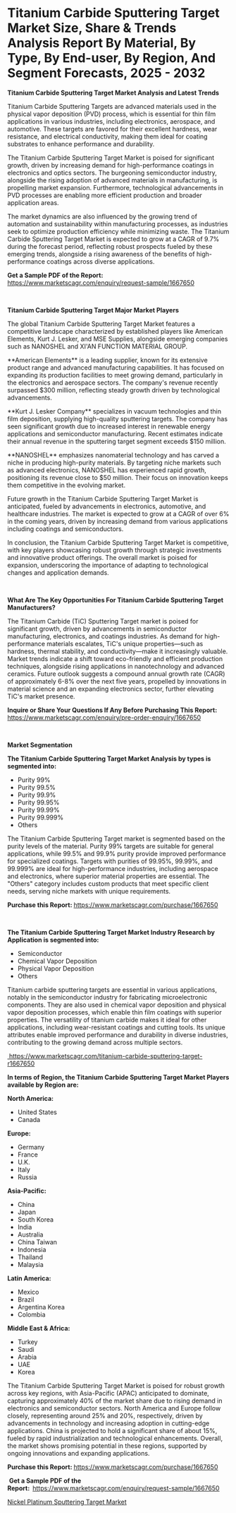<p><h1>Titanium Carbide Sputtering Target Market Size, Share & Trends Analysis Report By Material, By Type, By End-user, By Region, And Segment Forecasts, 2025 - 2032</h1></p><p><strong>Titanium Carbide Sputtering Target Market Analysis and Latest Trends</strong></p>
<p><p>Titanium Carbide Sputtering Targets are advanced materials used in the physical vapor deposition (PVD) process, which is essential for thin film applications in various industries, including electronics, aerospace, and automotive. These targets are favored for their excellent hardness, wear resistance, and electrical conductivity, making them ideal for coating substrates to enhance performance and durability.</p><p>The Titanium Carbide Sputtering Target Market is poised for significant growth, driven by increasing demand for high-performance coatings in electronics and optics sectors. The burgeoning semiconductor industry, alongside the rising adoption of advanced materials in manufacturing, is propelling market expansion. Furthermore, technological advancements in PVD processes are enabling more efficient production and broader application areas.</p><p>The market dynamics are also influenced by the growing trend of automation and sustainability within manufacturing processes, as industries seek to optimize production efficiency while minimizing waste. The Titanium Carbide Sputtering Target Market is expected to grow at a CAGR of 9.7% during the forecast period, reflecting robust prospects fueled by these emerging trends, alongside a rising awareness of the benefits of high-performance coatings across diverse applications.</p></p>
<p><strong>Get a Sample PDF of the Report:&nbsp;</strong> <a href="https://www.marketscagr.com/enquiry/request-sample/1667650?utm_campaign=3271&utm_medium=2&utm_source=Github&utm_content=ia&utm_term=08032025&utm_id=titanium-carbide-sputtering-target">https://www.marketscagr.com/enquiry/request-sample/1667650</a></p>
<p>&nbsp;</p>
<p><strong>Titanium Carbide Sputtering Target Major Market Players</strong></p>
<p><p>The global Titanium Carbide Sputtering Target Market features a competitive landscape characterized by established players like American Elements, Kurt J. Lesker, and MSE Supplies, alongside emerging companies such as NANOSHEL and XI'AN FUNCTION MATERIAL GROUP.</p><p>**American Elements** is a leading supplier, known for its extensive product range and advanced manufacturing capabilities. It has focused on expanding its production facilities to meet growing demand, particularly in the electronics and aerospace sectors. The company's revenue recently surpassed $300 million, reflecting steady growth driven by technological advancements.</p><p>**Kurt J. Lesker Company** specializes in vacuum technologies and thin film deposition, supplying high-quality sputtering targets. The company has seen significant growth due to increased interest in renewable energy applications and semiconductor manufacturing. Recent estimates indicate their annual revenue in the sputtering target segment exceeds $150 million.</p><p>**NANOSHEL** emphasizes nanomaterial technology and has carved a niche in producing high-purity materials. By targeting niche markets such as advanced electronics, NANOSHEL has experienced rapid growth, positioning its revenue close to $50 million. Their focus on innovation keeps them competitive in the evolving market.</p><p>Future growth in the Titanium Carbide Sputtering Target Market is anticipated, fueled by advancements in electronics, automotive, and healthcare industries. The market is expected to grow at a CAGR of over 6% in the coming years, driven by increasing demand from various applications including coatings and semiconductors.</p><p>In conclusion, the Titanium Carbide Sputtering Target Market is competitive, with key players showcasing robust growth through strategic investments and innovative product offerings. The overall market is poised for expansion, underscoring the importance of adapting to technological changes and application demands.</p></p>
<p>&nbsp;</p>
<p><strong>What Are The Key Opportunities For Titanium Carbide Sputtering Target Manufacturers?</strong></p>
<p><p>The Titanium Carbide (TiC) Sputtering Target market is poised for significant growth, driven by advancements in semiconductor manufacturing, electronics, and coatings industries. As demand for high-performance materials escalates, TiC's unique properties—such as hardness, thermal stability, and conductivity—make it increasingly valuable. Market trends indicate a shift toward eco-friendly and efficient production techniques, alongside rising applications in nanotechnology and advanced ceramics. Future outlook suggests a compound annual growth rate (CAGR) of approximately 6-8% over the next five years, propelled by innovations in material science and an expanding electronics sector, further elevating TiC's market presence.</p></p>
<p><strong>Inquire or Share Your Questions If Any Before Purchasing This Report:</strong> <a href="https://www.marketscagr.com/enquiry/pre-order-enquiry/1667650?utm_campaign=3271&utm_medium=2&utm_source=Github&utm_content=ia&utm_term=08032025&utm_id=titanium-carbide-sputtering-target">https://www.marketscagr.com/enquiry/pre-order-enquiry/1667650</a></p>
<p>&nbsp;</p>
<p><strong>Market Segmentation</strong></p>
<p><strong>The Titanium Carbide Sputtering Target Market Analysis by types is segmented into:</strong></p>
<p><ul><li>Purity 99%</li><li>Purity 99.5%</li><li>Purity 99.9%</li><li>Purity 99.95%</li><li>Purity 99.99%</li><li>Purity 99.999%</li><li>Others</li></ul></p>
<p><p>The Titanium Carbide Sputtering Target market is segmented based on the purity levels of the material. Purity 99% targets are suitable for general applications, while 99.5% and 99.9% purity provide improved performance for specialized coatings. Targets with purities of 99.95%, 99.99%, and 99.999% are ideal for high-performance industries, including aerospace and electronics, where superior material properties are essential. The "Others" category includes custom products that meet specific client needs, serving niche markets with unique requirements.</p></p>
<p><strong>Purchase this Report:&nbsp;</strong><a href="https://www.marketscagr.com/purchase/1667650?utm_campaign=3271&utm_medium=2&utm_source=Github&utm_content=ia&utm_term=08032025&utm_id=titanium-carbide-sputtering-target">https://www.marketscagr.com/purchase/1667650</a></p>
<p>&nbsp;</p>
<p><strong>The Titanium Carbide Sputtering Target Market Industry Research by Application is segmented into:</strong></p>
<p><ul><li>Semiconductor</li><li>Chemical Vapor Deposition</li><li>Physical Vapor Deposition</li><li>Others</li></ul></p>
<p><p>Titanium carbide sputtering targets are essential in various applications, notably in the semiconductor industry for fabricating microelectronic components. They are also used in chemical vapor deposition and physical vapor deposition processes, which enable thin film coatings with superior properties. The versatility of titanium carbide makes it ideal for other applications, including wear-resistant coatings and cutting tools. Its unique attributes enable improved performance and durability in diverse industries, contributing to the growing demand across multiple sectors.</p></p>
<p><a href="https://www.marketscagr.com/titanium-carbide-sputtering-target-r1667650?utm_campaign=3271&utm_medium=2&utm_source=Github&utm_content=ia&utm_term=08032025&utm_id=titanium-carbide-sputtering-target">&nbsp;https://www.marketscagr.com/titanium-carbide-sputtering-target-r1667650</a></p>
<p><strong>In terms of Region, the Titanium Carbide Sputtering Target Market Players available by Region are:</strong></p>
<p>
    <p> <strong> North America: </strong>
        <ul>
            <li>United States</li>
            <li>Canada</li>
        </ul>
        </p> 
    <p> <strong> Europe: </strong>
        <ul>
            <li>Germany</li>
            <li>France</li>
            <li>U.K.</li>
            <li>Italy</li>
            <li>Russia</li>
        </ul>
        </p> 
    <p> <strong> Asia-Pacific: </strong>
        <ul>
            <li>China</li>
            <li>Japan</li>
            <li>South Korea</li>
            <li>India</li>
            <li>Australia</li>
            <li>China Taiwan</li>
            <li>Indonesia</li>
            <li>Thailand</li>
            <li>Malaysia</li>
        </ul>
        </p> 
    <p> <strong> Latin America: </strong>
        <ul>
            <li>Mexico</li>
            <li>Brazil</li>
            <li>Argentina Korea</li>
            <li>Colombia</li>
        </ul>
        </p> 
    <p> <strong> Middle East & Africa: </strong>
        <ul>
            <li>Turkey</li>
            <li>Saudi</li>
            <li>Arabia</li>
            <li>UAE</li>
            <li>Korea</li>
        </ul>
    </p>
    </p>
<p><p>The Titanium Carbide Sputtering Target Market is poised for robust growth across key regions, with Asia-Pacific (APAC) anticipated to dominate, capturing approximately 40% of the market share due to rising demand in electronics and semiconductor sectors. North America and Europe follow closely, representing around 25% and 20%, respectively, driven by advancements in technology and increasing adoption in cutting-edge applications. China is projected to hold a significant share of about 15%, fueled by rapid industrialization and technological enhancements. Overall, the market shows promising potential in these regions, supported by ongoing innovations and expanding applications.</p></p>
<p><strong>Purchase this Report: </strong><a href="https://www.marketscagr.com/purchase/1667650?utm_campaign=3271&utm_medium=2&utm_source=Github&utm_content=ia&utm_term=08032025&utm_id=titanium-carbide-sputtering-target">https://www.marketscagr.com/purchase/1667650</a></p>
<p>&nbsp;<strong>Get a Sample PDF of the Report:&nbsp;&nbsp;</strong><a href="https://www.marketscagr.com/enquiry/request-sample/1667650?utm_campaign=3271&utm_medium=2&utm_source=Github&utm_content=ia&utm_term=08032025&utm_id=titanium-carbide-sputtering-target">https://www.marketscagr.com/enquiry/request-sample/1667650</a></p>
<p><strong></strong></p>
<p><p><a href="https://github.com/shamstirroc7/Market-Research-Report-List-1/blob/main/nickel-platinum-sputtering-target-market.md?utm_campaign=3271&utm_medium=2&utm_source=Github&utm_content=ia&utm_term=08032025&utm_id=titanium-carbide-sputtering-target">Nickel Platinum Sputtering Target Market</a></p></p>